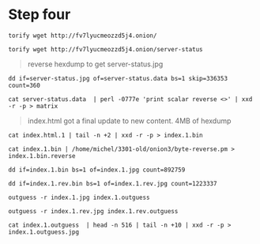 # Step four

	torify wget http://fv7lyucmeozzd5j4.onion/

	torify wget http://fv7lyucmeozzd5j4.onion/server-status

> reverse hexdump to get server-status.jpg

	dd if=server-status.jpg of=server-status.data bs=1 skip=336353 count=360

	cat server-status.data  | perl -0777e 'print scalar reverse <>' | xxd -r -p > matrix

> index.html got a final update to new content. 4MB of hexdump

	cat index.html.1 | tail -n +2 | xxd -r -p > index.1.bin

	cat index.1.bin | /home/michel/3301-old/onion3/byte-reverse.pm > index.1.bin.reverse

	dd if=index.1.bin bs=1 of=index.1.jpg count=892759

	dd if=index.1.rev.bin bs=1 of=index.1.rev.jpg count=1223337

	outguess -r index.1.jpg index.1.outguess

	outguess -r index.1.rev.jpg index.1.rev.outguess

	cat index.1.outguess  | head -n 516 | tail -n +10 | xxd -r -p > index.1.outguess.jpg

